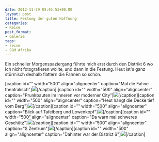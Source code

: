 ```yaml
---
date: 2012-11-29 08:05:53+00:00
layout: post
title: Festung der guten Hoffnung
categories:
- Reise
post_format:
- Galerie
tags:
- reise
- Süd Afrika
---
```


Ein schneller Morgenspaziergang führte mich erst durch den Distrikt 6 wo ich nicht fotografieren wollte, und dann in die Festung. Heut ist's ganz stürmisch deshalb flattern die Fahnen so schön.



[caption id="" width="500" align="aligncenter" caption="Mal die Fahne theatralisch"][![](http://clemi.ag3r.at/wp-content/uploads/2012/11/wpid-Photo-29.11.2012-1048.jpg)](http://http://clemi.ag3r.at/wp-content/uploads/2012/11/wpid-Photo-29.11.2012-1048.jpg)[/caption]<!-- more -->
[caption id="" width="500" align="aligncenter" caption="Prunkbauten im inneren vor moderner City"][![](http://clemi.ag3r.at/wp-content/uploads/2012/11/wpid-Photo-29.11.2012-1040.jpg)](http://clemi.ag3r.at/wp-content/uploads/2012/11/wpid-Photo-29.11.2012-1040.jpg)[/caption][caption id="" width="500" align="aligncenter" caption="Heut hängt die Decke tief vom Berg"][![](http://clemi.ag3r.at/wp-content/uploads/2012/11/wpid-Photo-29.11.2012-1032.jpg)](http://clemi.ag3r.at/wp-content/uploads/2012/11/wpid-Photo-29.11.2012-1032.jpg)[/caption][caption id="" width="500" align="aligncenter" caption="Blick auf Tafelberg und Lowenkopf"][![](http://clemi.ag3r.at/wp-content/uploads/2012/11/wpid-Photo-29.11.2012-10321.jpg)](http://clemi.ag3r.at/wp-content/uploads/2012/11/wpid-Photo-29.11.2012-10321.jpg)[/caption][caption id="" width="500" align="aligncenter" caption="Da warn mal schweres Geschütz"][![](http://clemi.ag3r.at/wp-content/uploads/2012/11/wpid-Photo-29.11.2012-1033.jpg)](http://clemi.ag3r.at/wp-content/uploads/2012/11/wpid-Photo-29.11.2012-1033.jpg)[/caption][caption id="" width="500" align="aligncenter" caption="S Zentrum"][![](http://clemi.ag3r.at/wp-content/uploads/2012/11/wpid-Photo-29.11.2012-10371.jpg)](http://clemi.ag3r.at/wp-content/uploads/2012/11/wpid-Photo-29.11.2012-10371.jpg)[/caption][caption id="" width="500" align="aligncenter" caption="Dahinter war der District 6"][![](http://clemi.ag3r.at/wp-content/uploads/2012/11/wpid-Photo-29.11.2012-10372.jpg)](http://clemi.ag3r.at/wp-content/uploads/2012/11/wpid-Photo-29.11.2012-10372.jpg)[/caption]


